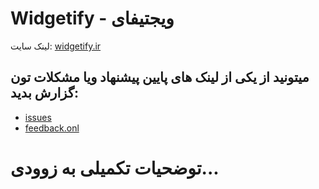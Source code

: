 # Widgetify - ویجتیفای

لینک سایت: [widgetify.ir](https://widgetify.ir)

## میتونید از یکی از لینک های پایین پیشنهاد ویا مشکلات تون گزارش بدید:

- [issues](https://github.com/widgetify-app/widgetify-extension/issues)
- [feedback.onl](https://feedback.onl/fa/b/widgetify)


# توضحیات تکمیلی به زوودی...